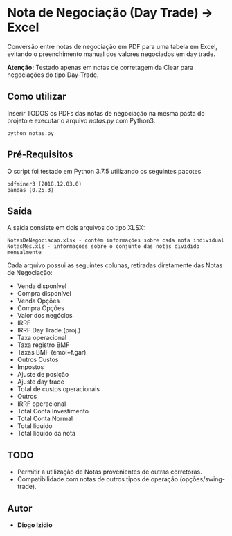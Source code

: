# Nota de Negociação (Day Trade) -> Excel

Conversão entre notas de negociação em PDF para uma tabela em Excel, evitando o preenchimento manual dos valores negociados em day trade.

**Atenção:** Testado apenas em notas de corretagem da Clear para negociações do tipo Day-Trade.

## Como utilizar
Inserir TODOS os PDFs das notas de negociação na mesma pasta do projeto e executar o arquivo *notas.py* com Python3.

```
python notas.py
```

## Pré-Requisitos

O script foi testado em Python 3.7.5 utilizando os seguintes pacotes

```
pdfminer3 (2018.12.03.0)
pandas (0.25.3)
```


## Saída

A saída consiste em dois arquivos do tipo XLSX:

```
NotasDeNegociacao.xlsx - contém informações sobre cada nota individual
NotasMes.xls - informações sobre o conjunto das notas dividido mensalmente
```


Cada arquivo possui as seguintes colunas, retiradas diretamente das Notas de Negociação:

* Venda disponível
* Compra disponível
* Venda Opções
* Compra Opções
* Valor dos negócios
* IRRF
* IRRF Day Trade (proj.)
* Taxa operacional
* Taxa registro BMF
* Taxas BMF (emol+f.gar)
* Outros Custos
* Impostos
* Ajuste de posição
* Ajuste day trade
* Total de custos operacionais
* Outros
* IRRF operacional
* Total Conta Investimento
* Total Conta Normal
* Total liquido
* Total líquido da nota


## TODO

* Permitir a utilização de Notas provenientes de outras corretoras.
* Compatibilidade com notas de outros tipos de operação (opções/swing-trade).

## Autor

* **Diogo Izidio**
